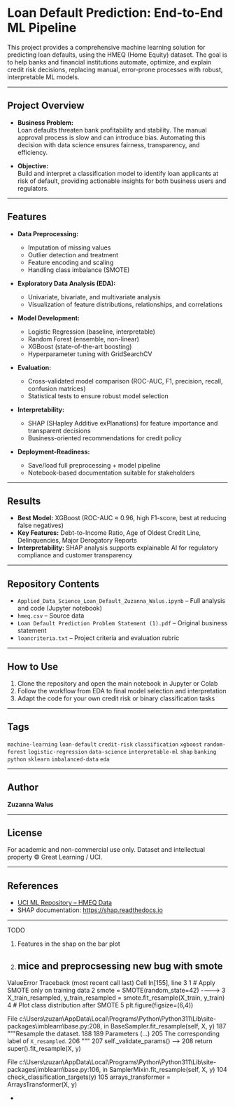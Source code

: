 

# Loan Default Prediction: End-to-End ML Pipeline

This project provides a comprehensive machine learning solution for predicting loan defaults, using the HMEQ (Home Equity) dataset. The goal is to help banks and financial institutions automate, optimize, and explain credit risk decisions, replacing manual, error-prone processes with robust, interpretable ML models.

---

## Project Overview

- **Business Problem:**  
  Loan defaults threaten bank profitability and stability. The manual approval process is slow and can introduce bias. Automating this decision with data science ensures fairness, transparency, and efficiency.
  
- **Objective:**  
  Build and interpret a classification model to identify loan applicants at risk of default, providing actionable insights for both business users and regulators.

---

## Features

- **Data Preprocessing:**  
  - Imputation of missing values  
  - Outlier detection and treatment  
  - Feature encoding and scaling  
  - Handling class imbalance (SMOTE)

- **Exploratory Data Analysis (EDA):**  
  - Univariate, bivariate, and multivariate analysis  
  - Visualization of feature distributions, relationships, and correlations

- **Model Development:**  
  - Logistic Regression (baseline, interpretable)
  - Random Forest (ensemble, non-linear)
  - XGBoost (state-of-the-art boosting)
  - Hyperparameter tuning with GridSearchCV

- **Evaluation:**  
  - Cross-validated model comparison (ROC-AUC, F1, precision, recall, confusion matrices)
  - Statistical tests to ensure robust model selection

- **Interpretability:**  
  - SHAP (SHapley Additive exPlanations) for feature importance and transparent decisions
  - Business-oriented recommendations for credit policy

- **Deployment-Readiness:**  
  - Save/load full preprocessing + model pipeline  
  - Notebook-based documentation suitable for stakeholders

---

## Results

- **Best Model:** XGBoost (ROC-AUC ≈ 0.96, high F1-score, best at reducing false negatives)
- **Key Features:** Debt-to-Income Ratio, Age of Oldest Credit Line, Delinquencies, Major Derogatory Reports
- **Interpretability:** SHAP analysis supports explainable AI for regulatory compliance and customer transparency

---

## Repository Contents

- `Applied_Data_Science_Loan_Default_Zuzanna_Walus.ipynb` – Full analysis and code (Jupyter notebook)
- `hmeq.csv` – Source data
- `Loan Default Prediction Problem Statement (1).pdf` – Original business statement
- `loancriteria.txt` – Project criteria and evaluation rubric

---

## How to Use

1. Clone the repository and open the main notebook in Jupyter or Colab
2. Follow the workflow from EDA to final model selection and interpretation
3. Adapt the code for your own credit risk or binary classification tasks

---

## Tags

`machine-learning` `loan-default` `credit-risk` `classification` `xgboost` `random-forest` `logistic-regression` `data-science` `interpretable-ml` `shap` `banking` `python` `sklearn` `imbalanced-data` `eda`

---

## Author

**Zuzanna Walus**

---

## License

For academic and non-commercial use only. Dataset and intellectual property © Great Learning / UCI.

---

## References

- [UCI ML Repository – HMEQ Data](https://archive.ics.uci.edu/ml/datasets/statlog+(german+credit+data))
- SHAP documentation: https://shap.readthedocs.io

---
TODO
1) Features in the shap on the bar plot
2) mice and preprocsessing new bug with smote
   ---------------------------------------------------------------------------
ValueError                                Traceback (most recent call last)
Cell In[155], line 3
      1 # Apply SMOTE only on training data
      2 smote = SMOTE(random_state=42)
----> 3 X_train_resampled, y_train_resampled = smote.fit_resample(X_train, y_train)
      4 # Plot class distribution after SMOTE
      5 plt.figure(figsize=(6,4))

File c:\Users\zuzan\AppData\Local\Programs\Python\Python311\Lib\site-packages\imblearn\base.py:208, in BaseSampler.fit_resample(self, X, y)
    187 """Resample the dataset.
    188 
    189 Parameters
   (...)
    205     The corresponding label of `X_resampled`.
    206 """
    207 self._validate_params()
--> 208 return super().fit_resample(X, y)

File c:\Users\zuzan\AppData\Local\Programs\Python\Python311\Lib\site-packages\imblearn\base.py:106, in SamplerMixin.fit_resample(self, X, y)
    104 check_classification_targets(y)
    105 arrays_transformer = ArraysTransformer(X, y)

- 



